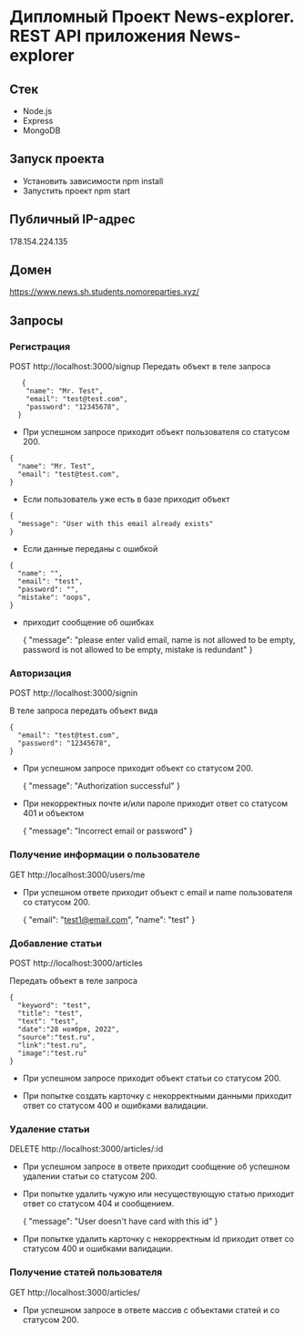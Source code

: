 # Дипломный Проект News-explorer. REST API приложения News-explorer

## Стек

* Node.js
* Express
* MongoDB

## Запуск проекта

* Установить зависимости npm install
* Запустить проект npm start

## Публичный IP-адрес

178.154.224.135

## Домен

https://www.news.sh.students.nomoreparties.xyz/

## Запросы

### Регистрация

  POST http://localhost:3000/signup 
    Передать объект в теле запроса
   
       {
        "name": "Mr. Test",
        "email": "test@test.com",
        "password": "12345678",
      }
  
   * При успешном запросе приходит объект пользователя со статусом 200.
   
    {
      "name": "Mr. Test",
      "email": "test@test.com",
    }
        
   * Если пользователь уже есть в базе приходит объект
   
    {
      "message": "User with this email already exists"
    }
   * Если данные переданы с ошибкой
   
    {
      "name": "",
      "email": "test",
      "password": "",
      "mistake": "oops",
    }
   * приходит сообщение об ошибках
   
   
   
      {
        "message": "please enter valid email, name is not allowed to be empty, password is not allowed to be empty, mistake is redundant"
      }      
### Авторизация

POST http://localhost:3000/signin
  
В теле запроса передать объект вида

    {
      "email": "test@test.com",
      "password": "12345678",
    }
  
* При успешном запросе приходит объект со статусом 200.


    {
      "message": "Authorization successful"
    }

* При некорректных почте и/или пароле приходит ответ со статусом 401 и объектом


    {
      "message": "Incorrect email or password"
    }

### Получение информации о пользователе

GET http://localhost:3000/users/me

* При успешном ответе приходит объект с email и name пользователя со статусом 200.


    {
      "email": "test1@email.com",
      "name": "test"
    }

### Добавление статьи
  
POST http://localhost:3000/articles

  Передать объект в теле запроса

    {
      "keyword": "test", 
      "title": "test", 
      "text": "test", 
      "date":"28 ноября, 2022", 
      "source":"test.ru", 
      "link":"test.ru", 
      "image":"test.ru"
    }
  
   * При успешном запросе приходит объект статьи со статусом 200.
  
   * При попытке создать карточку с некорректными данными приходит ответ со статусом 400 и ошибками валидации.
  
### Удаление статьи
  
DELETE http://localhost:3000/articles/:id
  
* При успешном запросе в ответе приходит cообщение об успешном удалении статьи со статусом 200.
  
* При попытке удалить чужую или несуществующую статью приходит ответ со статусом 404 и сообщением. 
    
    
    {
      "message": "User doesn't have card with this id"
    }

* При попытке удалить карточку с некорректным id приходит ответ со статусом 400 и ошибками валидации.

### Получение статей пользователя
  
GET http://localhost:3000/articles/
  
* При успешном запросе в ответе массив с объектами статей и со статусом 200.
